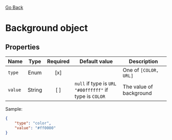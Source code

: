 <a href="javascript:history.back()">Go Back</a>

# Background object

## Properties
| Name | Type | Required | Default value | Description |
|------|:----:|:--------:|---------------|-------------|
|`type`|Enum| [x] | | One of `[COLOR, URL]` |
|`value`|String| [ ] | `null` if type is `URL` <br> `"#00ffffff"` if type is `COLOR` | The value of background |

Sample: 
```json
{
    "type": "color",
    "value": "#ff0000"
}
```